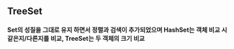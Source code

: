## TreeSet
#### Set<E>의 성질을 그대로 유지 하면서 정렬과 검색이 추가되었으며 HashSet<E>는 객체 비교 시 같은지/다른지를 비교, TreeSet<E>는 두 객체의 크기 비교
